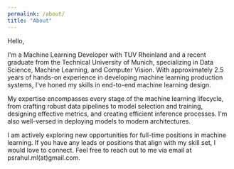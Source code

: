 ```yaml
---
permalink: /about/
title: "About"
---
```


Hello,

I'm a Machine Learning Developer with TUV Rheinland and a recent graduate from the Technical University of Munich, specializing in Data Science, Machine Learning, and Computer Vision. With approximately 2.5 years of hands-on experience in developing machine learning production systems, I've honed my skills in end-to-end machine learning design.

My expertise encompasses every stage of the machine learning lifecycle, from crafting robust data pipelines to model selection and training, designing effective metrics, and creating efficient inference processes. I'm also well-versed in deploying models to modern architectures.

I am actively exploring new opportunities for full-time positions in machine learning. If you have any leads or positions that align with my skill set, I would love to connect. Feel free to reach out to me via email at psrahul.ml(at)gmail.com.